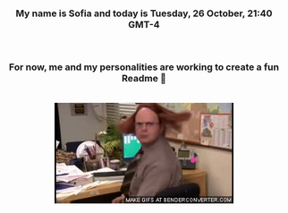 


<div align="center">
<h3 >My name is Sofia and today is Tuesday, 26 October, 21:40 GMT-4</h3><br>
<h3 >For now, me and my personalities are working to create a fun Readme 👋
</h3><br>
<img src='img/dwight.gif' alt='working...'/>
</div>
